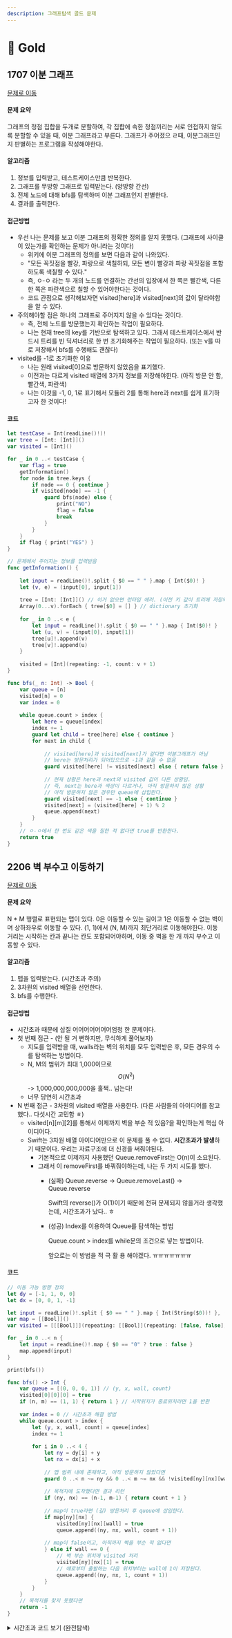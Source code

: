 ```yaml
---
description: 그래프탐색 골드 문제
---
```


# 🥇 Gold

## 1707 이분 그래프

[문제로 이동](https://www.acmicpc.net/problem/1707)

#### 문제 요약

그래프의 정점 집합을 두개로 분할하여, 각 집합에 속한 정점끼리는 서로 인접하지 않도록 분할할 수 있을 때, 이분 그래프라고 부른다. 그래프가 주어졌으 ㄹ때, 이분그래프인지 판별하는 프로그램을 작성해야한다.

#### 알고리즘

1. 정보를 입력받고, 테스트케이스만큼 반복한다.
2. 그래프를 무방향 그래프로 입력받는다. (양방향 간선)
3. 전체 노드에 대해 bfs를 탐색하며 이분 그래프인지 판별한다.
4. 결과를 출력한다.

#### 접근방법

* 우선 나는 문제를 보고 이분 그래프의 정확한 정의를 알지 못했다. (그래프에 사이클이 있는가를 확인하는 문제가 아니라는 것이다)
  * 위키에 이분 그래프의 정의를 보면 다음과 같이 나와있다.
  * "모든 꼭짓점을 빨강, 파랑으로 색칠하되, 모든 변이 빨강과 파랑 꼭짓점을 포함하도록 색칠할 수 있다."
  * 즉, ㅇ-ㅇ 라는 두 개의 노드를 연결하는 간선의 입장에서 한 쪽은 빨간색, 다른 한 쪽은 파란색으로 칠할 수 있어야한다는 것이다.
  * 코드 관점으로 생각해보자면 visited\[here]과 visited\[next]의 값이 달라야함을 알 수 있다.
* 주의해야할 점은 하나의 그래프로 주어지지 않을 수 있다는 것이다.
  * 즉, 전체 노드를 방문했는지 확인하는 작업이 필요하다.
  * 나는 현재 tree의 key를 기반으로 탐색하고 있다. 그래서 테스트케이스에서 반드시 트리를 빈 딕셔너리로 한 번 초기화해주는 작업이 필요하다. (또는 v를 따로 저장해서 bfs를 수행해도 괜찮다)
* visited를 -1로 초기화한 이유
  * 나는 원래 visited\[0]으로 방문하지 않았음을 표기했다.
  * 이전과는 다르게 visited 배열에 3가지 정보를 저장해야한다. (아직 방문 안 함, 빨간색, 파란색)
  * 나는 이것을 -1, 0, 1로 표기해서 모듈러 2를 통해 here과 next를 쉽게 표기하고자 한 것이다!

#### 코드

```swift
let testCase = Int(readLine()!)!
var tree = [Int: [Int]]()
var visited = [Int]()

for _ in 0 ..< testCase {
    var flag = true
    getInformation()
    for node in tree.keys {
        if node == 0 { continue }
        if visited[node] == -1 {
            guard bfs(node) else {
                print("NO")
                flag = false
                break
            }
        }
    }
    if flag { print("YES") }
}

// 문제에서 주어지는 정보를 입력받음
func getInformation() {
    
    let input = readLine()!.split { $0 == " " }.map { Int($0)! }
    let (v, e) = (input[0], input[1])
    
    tree = [Int: [Int]]() // 이거 없으면 런타임 에러. (이전 키 값이 트리에 저장되어 있음)
    Array(0...v).forEach { tree[$0] = [] } // dictionary 초기화
    
    for _ in 0 ..< e {
        let input = readLine()!.split { $0 == " " }.map { Int($0)! }
        let (u, v) = (input[0], input[1])
        tree[u]!.append(v)
        tree[v]!.append(u)
    }
    
    visited = [Int](repeating: -1, count: v + 1)
}

func bfs(_ n: Int) -> Bool {
    var queue = [n]
    visited[n] = 0
    var index = 0
    
    while queue.count > index {
        let here = queue[index]
        index += 1
        guard let child = tree[here] else { continue }
        for next in child {
        
            // visited[here]과 visited[next]가 같다면 이분그래프가 아님
            // here는 방문처리가 되어있으므로 -1과 같을 수 없음
            guard visited[here] != visited[next] else { return false }
            
            // 현재 상황은 here과 next의 visited 값이 다른 상황임.
            // 즉, next는 here과 색상이 다르거나, 아직 방문하지 않은 상황
            // 아직 방문하지 않은 경우만 queue에 삽입한다.
            guard visited[next] == -1 else { continue }
            visited[next] = (visited[here] + 1) % 2
            queue.append(next)
        }
    }
    // ㅇ-ㅇ에서 한 번도 같은 색을 칠한 적 없다면 true를 반환한다.
    return true
}
```

## 2206 벽 부수고 이동하기

[문제로 이동](https://www.acmicpc.net/problem/2206)

#### 문제 요약

N \* M 행렬로 표현되는 맵이 있다. 0은 이동할 수 있는 길이고 1은 이동할 수 없는 벽이며 상하좌우로 이동할 수 있다. (1, 1)에서 (N, M)까지 최단거리로 이동해야한다. 이동 거리는 시작하는 칸과 끝나는 칸도 포함되어야하며, 이동 중 벽을 한 개 까지 부수고 이동할 수 있다.

#### 알고리즘

1. 맵을 입력받는다. (시간초과 주의)
2. 3차원의 visited 배열을 선언한다.
3. bfs를 수행한다.

#### 접근방법

* 시간초과 때문에 삽질 어어어어어어어엄청 한 문제이다.
* 첫 번째 접근 - (안 될 거 뻔하지만, 무식하게 풀어보자)
  * 지도를 입력받을 때, walls라는 벽의 위치를 모두 입력받은 후, 모든 경우의 수를 탐색하는 방법이다.
  * N, M의 범위가 최대 1,000이므로 $$O(N^2)$$ -> 1,000,000,000,000을 훌쩍.. 넘는다!
  * 너무 당연히 시간초과
* N 번째 접근 - 3차원의 visited 배열을 사용한다. (다른 사람들의 아이디어를 참고했다.. 다섯시간 고민함 ㅎ)
  * visited\[n]\[m]\[2]를 통해서 이제까지 벽을 부순 적 있음?을 확인하는게 핵심 아이디어다.
  * Swift는 3차원 배열 아이디어만으로 이 문제를 풀 수 없다. **시간초과가 발생**하기 때문이다. 우리는 자료구조에 더 신경을 써줘야된다.
    * 기본적으로 이제까지 사용했던 Queue.removeFirst는 O(n)이 소요된다.&#x20;
    * 그래서 이 removeFirst를 바꿔줘야하는데, 나는 두 가지 시도를 했다.
      *   (실패) Queue.reverse -> Queue.removeLast() -> Queue.reverse

          Swift의 reverse()가 O(1)이기 때문에 전혀 문제되지 않을거라 생각했는데, 시간초과가 났다.. ㅎ
      *   (성공) Index를 이용하여 Queue를 탐색하는 방법

          Queue.count > index를 while문의 조건으로 넣는 방법이다.

          앞으로는 이 방법을 적 극 활 용 해야겠다. ㅠㅠㅠㅠㅠㅠㅠ

#### 코드

```swift
// 이동 가능 방향 정의
let dy = [-1, 1, 0, 0]
let dx = [0, 0, 1, -1]

let input = readLine()!.split { $0 == " " }.map { Int(String($0))! }, (n, m) = (input[0], input[1])
var map = [[Bool]]()
var visited = [[[Bool]]](repeating: [[Bool]](repeating: [false, false], count: m), count: n)

for _ in 0 ..< n {
    let input = readLine()!.map { $0 == "0" ? true : false }
    map.append(input)
}

print(bfs())

func bfs() -> Int {
    var queue = [(0, 0, 0, 1)] // (y, x, wall, count)
    visited[0][0][0] = true
    if (n, m) == (1, 1) { return 1 } // 시작위치가 종료위치라면 1을 반환
    
    var index = 0 // 시간초과 해결 방법
    while queue.count > index {
        let (y, x, wall, count) = queue[index]
        index += 1
        
        for i in 0 ..< 4 {
            let ny = dy[i] + y
            let nx = dx[i] + x
            
            // 맵 범위 내에 존재하고, 아직 방문하지 않았다면
            guard 0 ..< n ~= ny && 0 ..< m ~= nx && !visited[ny][nx][wall] else { continue }
            
            // 목적지에 도착했다면 결과 리턴
            if (ny, nx) == (n-1, m-1) { return count + 1 }
            
            // map이 true라면 (길) 방문처리 후 queue에 삽입한다.
            if map[ny][nx] {
                visited[ny][nx][wall] = true
                queue.append((ny, nx, wall, count + 1))
                
            // map이 false이고, 아직까지 벽을 부순 적 없다면
            } else if wall == 0 {
                // 벽 부순 위치에 visited 처리
                visited[ny][nx][1] = true
                // 얘로부터 출발하는 다음 위치부터는 wall에 1이 저장된다.
                queue.append((ny, nx, 1, count + 1))
            }
        }
    }
    // 목적지를 찾지 못했다면
    return -1
}
```

<details>

<summary>시간초과 코드 보기 (완전탐색)</summary>

```swift
let dy = [-1, 0, 1, 0]
let dx = [0, 1, 0, -1]

let input = readLine()!.split { $0 == " " }.map { Int($0)! }, (n, m) = (input[0], input[1])
var map = [[Int]]()
var walls = [(Int, Int)]()
var visited = [[Int]](repeating: [Int](repeating: 0, count: m), count: n)
var result = Int.max

for y in 0 ..< n {
    let input = readLine()!.map { Int(String($0))! }
    for x in 0 ..< m {
        if input[x] == 1 {
            walls.append((y, x))
        }
    }
    map.append(input)
}

result = bfs(0, 0)

for (y, x) in walls {
    map[y][x] = 0
    result = min(result, bfs(0, 0))
    map[y][x] = 1
}

print(result == Int.max ? -1 : result)

func bfs(_ y: Int, _ x: Int) -> Int {
    var queue = [(y, x)]
    visited[y][x] = 1
    
    while !queue.isEmpty {
        let (y, x) = queue.removeFirst()
        for i in 0 ..< 4 {
            let ny = dy[i] + y
            let nx = dx[i] + x
            
            guard 0 ..< n ~= ny && 0 ..< m ~= nx && map[ny][nx] == 0 else { continue }
            let next = visited[y][x] + 1
            guard visited[ny][nx] == 0 || next < visited[ny][nx] else { continue }
            if (ny, nx) == (n-1, m-1) {
                return next
            }
            visited[ny][nx] = next
            queue.append((ny, nx))
        }
    }
    return Int.max
}
```



</details>
